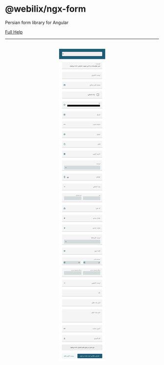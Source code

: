 # @webilix/ngx-form

Persian form library for Angular

[Full Help](https://github.com/webilix/ngx-form/blob/master/ngx-form/README.md)

---

<div style="margin-top: 2rem; text-align: center;">

![alt text](https://github.com/webilix/ngx-form/blob/master/testing/src/assets/preview.png?raw=true '@webilix/ngx-form')

</div>
